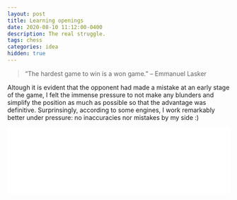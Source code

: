 ```yaml
---
layout: post
title: Learning openings
date: 2020-08-10 11:12:00-0400
description: The real struggle.
tags: chess
categories: idea
hidden: true
---
```



> “The hardest game to win is a won game.” – Emmanuel Lasker

Altough it is evident that the opponent had made a mistake at an early stage of the game, I felt the immense pressure to not make any blunders and simplify the position as much as possible so that the advantage was definitive. Surprinsingly, according to some engines, I work remarkably better under pressure: no inaccuracies nor mistakes by my side :)
<iframe id="6942032" allowtransparency="true" frameborder="0" style="width:100%;border:none;" src="//www.chess.com/emboard?id=6942032"></iframe><script>window.addEventListener("message",e=>{e['data']&&"6942032"===e['data']['id']&&document.getElementById(`${e['data']['id']}`)&&(document.getElementById(`${e['data']['id']}`).style.height=`${e['data']['frameHeight']+30}px`)});</script>